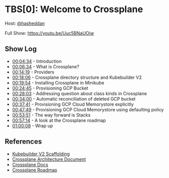 # TBS[0]: Welcome to Crossplane

Host: [@hasheddan](https://twitter.com/hasheddan)

Full Show: https://youtu.be/Uuc5BNaUOiw

## Show Log

* [00:04:34](https://youtu.be/Uuc5BNaUOiw?t=274) - Introduction
* [00:06:34](https://youtu.be/Uuc5BNaUOiw?t=394) - What is Crossplane?
* [00:14:19](https://youtu.be/Uuc5BNaUOiw?t=859) - Providers
* [00:18:06](https://youtu.be/Uuc5BNaUOiw?t=1086) - Crossplane directory structure and Kubebuilder V2
* [00:19:54](https://youtu.be/Uuc5BNaUOiw?t=1194) - Installing Crossplane in Minikube
* [00:24:45](https://youtu.be/Uuc5BNaUOiw?t=1465) - Provisioning GCP Bucket
* [00:28:03](https://youtu.be/Uuc5BNaUOiw?t=1683) - Addressing question about class kinds in Crossplane
* [00:34:00](https://youtu.be/Uuc5BNaUOiw?t=2040) - Automatic reconciliation of deleted GCP bucket
* [00:37:41](https://youtu.be/Uuc5BNaUOiw?t=2261) - Provisioning GCP Cloud Memorystore explicitly
* [00:47:49](https://youtu.be/Uuc5BNaUOiw?t=2869) - Provisioning GCP Cloud Memorystore using defaulting policy
* [00:53:51](https://youtu.be/Uuc5BNaUOiw?t=3231) - The way forward is Stacks
* [00:57:14](https://youtu.be/Uuc5BNaUOiw?t=3434) - A look at the Crossplane roadmap
* [01:00:08](https://youtu.be/Uuc5BNaUOiw?t=3608) - Wrap up

## References

* [Kubebuilder V2 Scaffolding](https://github.com/kubernetes-sigs/kubebuilder/blob/master/designs/simplified-scaffolding.md)
* [Crossplane Architecture Document](https://docs.google.com/document/d/1whncqdUeU2cATGEJhHvzXWC9xdK29Er45NJeoemxebo/edit)
* [Crossplane Docs](https://crossplane.io/docs/v0.2/)
* [Crossplane Roadmap](https://github.com/crossplaneio/crossplane/blob/master/ROADMAP.md)